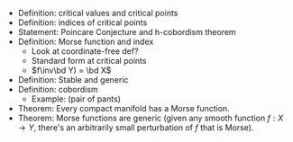 - Definition: critical values and critical points
- Definition: indices of critical points
- Statement: Poincare Conjecture and h-cobordism theorem
- Definition: Morse function and index
  - Look at coordinate-free def?
  - Standard form at critical points
  - $f\inv\bd Y) = \bd X$
- Definition: Stable and generic
- Definition: cobordism
  - Example: (pair of pants)
- Theorem: Every compact manifold has a Morse function.
- Theorem: Morse functions are generic (given any smooth function $f: X\to Y$, there's an arbitrarily small perturbation of $f$ that is Morse).
